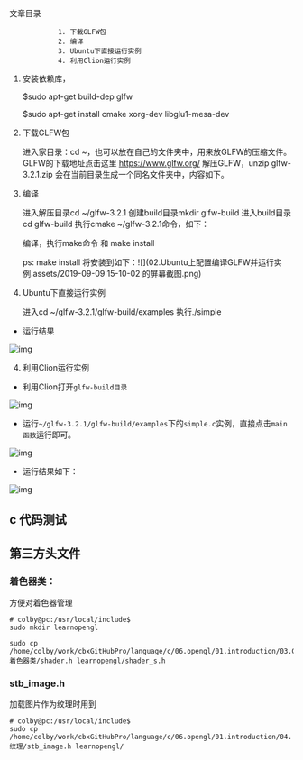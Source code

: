 文章目录

                1. 下载GLFW包
                2. 编译
                3. Ubuntu下直接运行实例
                4. 利用Clion运行实例

1. 安装依赖库，

    $sudo apt-get build-dep glfw
    
    $sudo apt-get install cmake xorg-dev libglu1-mesa-dev
    
2. 下载GLFW包

    进入家目录：cd ~，也可以放在自己的文件夹中，用来放GLFW的压缩文件。
    GLFW的下载地址点击这里 https://www.glfw.org/
    解压GLFW，unzip glfw-3.2.1.zip
    会在当前目录生成一个同名文件夹中，内容如下。

3. 编译

    进入解压目录cd ~/glfw-3.2.1
    创建build目录mkdir glfw-build
    进入build目录cd glfw-build
    执行cmake ~/glfw-3.2.1命令，如下：

    编译，执行make命令 和 make install

    ps: make install 将安装到如下：![](02.Ubuntu上配置编译GLFW并运行实例.assets/2019-09-09 15-10-02 的屏幕截图.png)

    

4. Ubuntu下直接运行实例

    进入cd ~/glfw-3.2.1/glfw-build/examples
    执行./simple


- 运行结果

![img](https://img-blog.csdnimg.cn/20181105115816566.)

4.  利用Clion运行实例

- 利用Clion打开`glfw-build目录`

![img](https://img-blog.csdnimg.cn/20181105114814967.)

- 运行`~/glfw-3.2.1/glfw-build/examples`下的`simple.c`实例，直接点击`main函数`运行即可。

![img](https://img-blog.csdnimg.cn/2018110511503460.)

- 运行结果如下：

![img](https://img-blog.csdnimg.cn/20181105115201205.)

## c 代码测试

## 第三方头文件

### 着色器类：

方便对着色器管理

```shell
# colby@pc:/usr/local/include$
sudo mkdir learnopengl

sudo cp /home/colby/work/cbxGitHubPro/language/c/06.opengl/01.introduction/03.GLSL/03.着色器类/shader.h learnopengl/shader_s.h

```

### stb_image.h

加载图片作为纹理时用到

```shell
# colby@pc:/usr/local/include$
sudo cp /home/colby/work/cbxGitHubPro/language/c/06.opengl/01.introduction/04.纹理/stb_image.h learnopengl/
```

